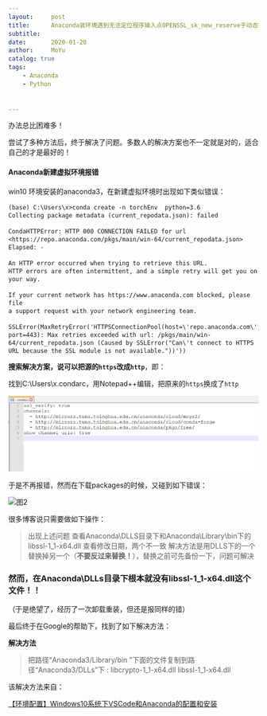 ```yaml
---
layout:     post
title:      Anaconda装环境遇到无法定位程序输入点OPENSSL_sk_new_reserve于动态链接库...
subtitle:   
date:       2020-01-20
author:     MoYu
catalog: true
tags:
    - Anaconda
    - Python


---
```


<!-- MarkdownTOC -->

办法总比困难多！

尝试了多种方法后，终于解决了问题。多数人的解决方案也不一定就是对的，适合自己的才是最好的！









#### Anaconda新建虚拟环境报错

win10 环境安装的anaconda3，在新建虚拟环境时出现如下类似错误：

```
(base) C:\Users\x>conda create -n torchEnv  python=3.6
Collecting package metadata (current_repodata.json): failed

CondaHTTPError: HTTP 000 CONNECTION FAILED for url <https://repo.anaconda.com/pkgs/main/win-64/current_repodata.json>
Elapsed: -

An HTTP error occurred when trying to retrieve this URL.
HTTP errors are often intermittent, and a simple retry will get you on your way.

If your current network has https://www.anaconda.com blocked, please file
a support request with your network engineering team.

SSLError(MaxRetryError('HTTPSConnectionPool(host=\'repo.anaconda.com\', port=443): Max retries exceeded with url: /pkgs/main/win-64/current_repodata.json (Caused by SSLError("Can\'t connect to HTTPS URL because the SSL module is not available."))'))
```



**搜索解决方案，说可以把源的`https`改成`http`**，即：

找到C:\Users\x\.condarc，用Notepad++编辑，把原来的`https`换成了`http`

![图1](https://github.com/Mystar-x/mystar-x.github.io/blob/master/img/image-20200120191154454.png)



于是不再报错，然而在下载packages的时候，又碰到如下错误：

![图2](https://raw.githubusercontent.com/Mystar-x/mystar-x.github.io/blob/master/img/image-20200120160453933.png)



很多博客说只需要做如下操作：

>出现上述问题 查看Anaconda\DLLS目录下和Anaconda\Library\bin下的libssl-1_1-x64.dll 查看修改日期，两个不一致 解决方法是用DLLS下的一个替换掉另一个（**不要反过来替换！**），替换之前可先备份一下，问题可解决



### 然而，在Anaconda\DLLs目录下根本就没有libssl-1_1-x64.dll这个文件！！

（于是绝望了，经历了一次卸载重装，但还是报同样的错）



最后终于在Google的帮助下，找到了如下解决方法：

**解决方法**

> 把路径“Anaconda3/Library/bin ”下面的文件复制到路径“Anaconda3/DLLs”下 :
> libcrypto-1_1-x64.dll
> libssl-1_1-x64.dll

该解决方法来自：

[【环境配置】Windows10系统下VSCode和Anaconda的配置和安装](https://www.cnblogs.com/saiminhou/p/12164109.html)